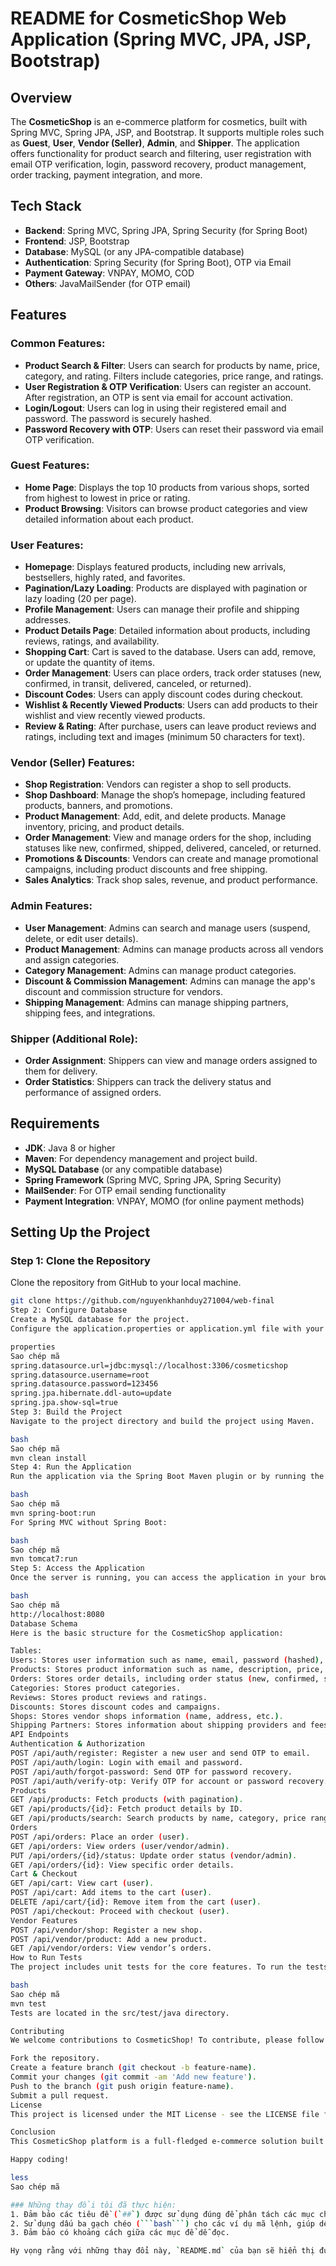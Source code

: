 # README for CosmeticShop Web Application (Spring MVC, JPA, JSP, Bootstrap)

## Overview
The **CosmeticShop** is an e-commerce platform for cosmetics, built with Spring MVC, Spring JPA, JSP, and Bootstrap. It supports multiple roles such as **Guest**, **User**, **Vendor (Seller)**, **Admin**, and **Shipper**. The application offers functionality for product search and filtering, user registration with email OTP verification, login, password recovery, product management, order tracking, payment integration, and more.

## Tech Stack
- **Backend**: Spring MVC, Spring JPA, Spring Security (for Spring Boot)
- **Frontend**: JSP, Bootstrap
- **Database**: MySQL (or any JPA-compatible database)
- **Authentication**: Spring Security (for Spring Boot), OTP via Email
- **Payment Gateway**: VNPAY, MOMO, COD
- **Others**: JavaMailSender (for OTP email)

## Features

### Common Features:
- **Product Search & Filter**: Users can search for products by name, price, category, and rating. Filters include categories, price range, and ratings.
- **User Registration & OTP Verification**: Users can register an account. After registration, an OTP is sent via email for account activation.
- **Login/Logout**: Users can log in using their registered email and password. The password is securely hashed.
- **Password Recovery with OTP**: Users can reset their password via email OTP verification.

### Guest Features:
- **Home Page**: Displays the top 10 products from various shops, sorted from highest to lowest in price or rating.
- **Product Browsing**: Visitors can browse product categories and view detailed information about each product.

### User Features:
- **Homepage**: Displays featured products, including new arrivals, bestsellers, highly rated, and favorites.
- **Pagination/Lazy Loading**: Products are displayed with pagination or lazy loading (20 per page).
- **Profile Management**: Users can manage their profile and shipping addresses.
- **Product Details Page**: Detailed information about products, including reviews, ratings, and availability.
- **Shopping Cart**: Cart is saved to the database. Users can add, remove, or update the quantity of items.
- **Order Management**: Users can place orders, track order statuses (new, confirmed, in transit, delivered, canceled, or returned).
- **Discount Codes**: Users can apply discount codes during checkout.
- **Wishlist & Recently Viewed Products**: Users can add products to their wishlist and view recently viewed products.
- **Review & Rating**: After purchase, users can leave product reviews and ratings, including text and images (minimum 50 characters for text).

### Vendor (Seller) Features:
- **Shop Registration**: Vendors can register a shop to sell products.
- **Shop Dashboard**: Manage the shop’s homepage, including featured products, banners, and promotions.
- **Product Management**: Add, edit, and delete products. Manage inventory, pricing, and product details.
- **Order Management**: View and manage orders for the shop, including statuses like new, confirmed, shipped, delivered, canceled, or returned.
- **Promotions & Discounts**: Vendors can create and manage promotional campaigns, including product discounts and free shipping.
- **Sales Analytics**: Track shop sales, revenue, and product performance.

### Admin Features:
- **User Management**: Admins can search and manage users (suspend, delete, or edit user details).
- **Product Management**: Admins can manage products across all vendors and assign categories.
- **Category Management**: Admins can manage product categories.
- **Discount & Commission Management**: Admins can manage the app's discount and commission structure for vendors.
- **Shipping Management**: Admins can manage shipping partners, shipping fees, and integrations.

### Shipper (Additional Role):
- **Order Assignment**: Shippers can view and manage orders assigned to them for delivery.
- **Order Statistics**: Shippers can track the delivery status and performance of assigned orders.

## Requirements
- **JDK**: Java 8 or higher
- **Maven**: For dependency management and project build.
- **MySQL Database** (or any compatible database)
- **Spring Framework** (Spring MVC, Spring JPA, Spring Security)
- **MailSender**: For OTP email sending functionality
- **Payment Integration**: VNPAY, MOMO (for online payment methods)

## Setting Up the Project

### Step 1: Clone the Repository
Clone the repository from GitHub to your local machine.

```bash
git clone https://github.com/nguyenkhanhduy271004/web-final
Step 2: Configure Database
Create a MySQL database for the project.
Configure the application.properties or application.yml file with your database credentials.

properties
Sao chép mã
spring.datasource.url=jdbc:mysql://localhost:3306/cosmeticshop
spring.datasource.username=root
spring.datasource.password=123456
spring.jpa.hibernate.ddl-auto=update
spring.jpa.show-sql=true
Step 3: Build the Project
Navigate to the project directory and build the project using Maven.

bash
Sao chép mã
mvn clean install
Step 4: Run the Application
Run the application via the Spring Boot Maven plugin or by running the main class.

bash
Sao chép mã
mvn spring-boot:run
For Spring MVC without Spring Boot:

bash
Sao chép mã
mvn tomcat7:run
Step 5: Access the Application
Once the server is running, you can access the application in your browser.

bash
Sao chép mã
http://localhost:8080
Database Schema
Here is the basic structure for the CosmeticShop application:

Tables:
Users: Stores user information such as name, email, password (hashed), role (guest, user, vendor, admin), and OTP details.
Products: Stores product information such as name, description, price, stock, and associated shop.
Orders: Stores order details, including order status (new, confirmed, shipped, delivered, canceled, or returned).
Categories: Stores product categories.
Reviews: Stores product reviews and ratings.
Discounts: Stores discount codes and campaigns.
Shops: Stores vendor shops information (name, address, etc.).
Shipping Partners: Stores information about shipping providers and fees.
API Endpoints
Authentication & Authorization
POST /api/auth/register: Register a new user and send OTP to email.
POST /api/auth/login: Login with email and password.
POST /api/auth/forgot-password: Send OTP for password recovery.
POST /api/auth/verify-otp: Verify OTP for account or password recovery.
Products
GET /api/products: Fetch products (with pagination).
GET /api/products/{id}: Fetch product details by ID.
GET /api/products/search: Search products by name, category, price range, etc.
Orders
POST /api/orders: Place an order (user).
GET /api/orders: View orders (user/vendor/admin).
PUT /api/orders/{id}/status: Update order status (vendor/admin).
GET /api/orders/{id}: View specific order details.
Cart & Checkout
GET /api/cart: View cart (user).
POST /api/cart: Add items to the cart (user).
DELETE /api/cart/{id}: Remove item from the cart (user).
POST /api/checkout: Proceed with checkout (user).
Vendor Features
POST /api/vendor/shop: Register a new shop.
POST /api/vendor/product: Add a new product.
GET /api/vendor/orders: View vendor’s orders.
How to Run Tests
The project includes unit tests for the core features. To run the tests, use the following Maven command:

bash
Sao chép mã
mvn test
Tests are located in the src/test/java directory.

Contributing
We welcome contributions to CosmeticShop! To contribute, please follow these steps:

Fork the repository.
Create a feature branch (git checkout -b feature-name).
Commit your changes (git commit -am 'Add new feature').
Push to the branch (git push origin feature-name).
Submit a pull request.
License
This project is licensed under the MIT License - see the LICENSE file for details.

Conclusion
This CosmeticShop platform is a full-fledged e-commerce solution built using modern Java technologies. It provides a rich set of features for both users and vendors, with an intuitive interface for easy management of products, orders, and payments. If you have any questions or need help setting up the project, feel free to open an issue on GitHub.

Happy coding!

less
Sao chép mã

### Những thay đổi tôi đã thực hiện:
1. Đảm bảo các tiêu đề (`##`) được sử dụng đúng để phân tách các mục chính.
2. Sử dụng dấu ba gạch chéo (```bash```) cho các ví dụ mã lệnh, giúp dễ nhìn và phân biệt với phần văn bản.
3. Đảm bảo có khoảng cách giữa các mục để dễ đọc.

Hy vọng rằng với những thay đổi này, `README.md` của bạn sẽ hiển thị đúng trên GitHub.